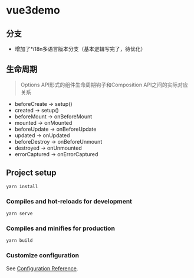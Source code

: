 # vue3demo

## 分支
* 增加了*i18n多语言版本分支（基本逻辑写完了，待优化）
## 生命周期
> Options API形式的组件生命周期钩子和Composition API之间的实际对应关系
 * beforeCreate -> setup()
 * created -> setup()
 * beforeMount -> onBeforeMount
 * mounted -> onMounted
 * beforeUpdate -> onBeforeUpdate
 * updated -> onUpdated
 * beforeDestroy -> onBeforeUnmount
 * destroyed -> onUnmounted
 * errorCaptured -> onErrorCaptured

## Project setup
```
yarn install
```

### Compiles and hot-reloads for development
```
yarn serve
```

### Compiles and minifies for production
```
yarn build
```

### Customize configuration
See [Configuration Reference](https://cli.vuejs.org/config/).
